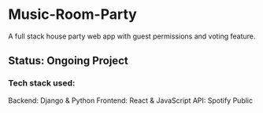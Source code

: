 # Music-Room-Party
A full stack house party web app with guest permissions and voting feature. 

## Status: Ongoing Project

### Tech stack used: 
Backend: Django & Python
Frontend: React & JavaScript
API: Spotify Public
